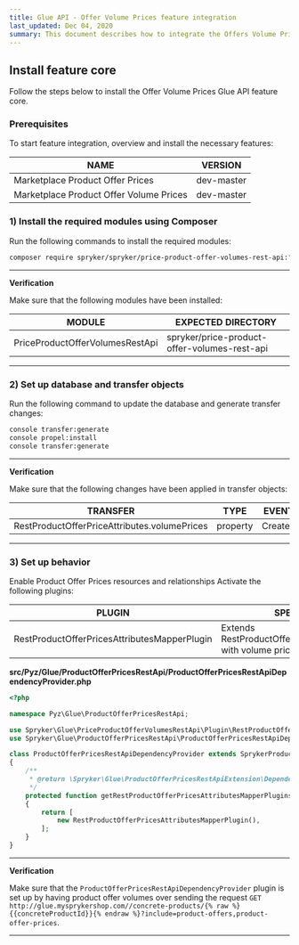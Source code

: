 ```yaml
---
title: Glue API - Offer Volume Prices feature integration
last_updated: Dec 04, 2020
summary: This document describes how to integrate the Offers Volume Prices Glue API feature into a Spryker project.
---
```


## Install feature core
Follow the steps below to install the Offer Volume Prices Glue API feature core.

### Prerequisites

To start feature integration, overview and install the necessary features:

| NAME | VERSION |
|-|-|
| Marketplace Product Offer Prices | dev-master |
| Marketplace Product Offer Volume Prices | dev-master |

### 1) Install the required modules using Composer
Run the following commands to install the required modules:
```bash
composer require spryker/spryker/price-product-offer-volumes-rest-api:"^0.1.0" --update-with-dependencies
```

---
**Verification**

Make sure that the following modules have been installed:

| MODULE | EXPECTED DIRECTORY |
|-|-|
| PriceProductOfferVolumesRestApi | spryker/price-product-offer-volumes-rest-api |

---

### 2) Set up database and transfer objects
Run the following command to update the database and generate transfer changes:
```bash
console transfer:generate
console propel:install
console transfer:generate
```

---
**Verification**

Make sure that the following changes have been applied in transfer objects:

| TRANSFER | TYPE | EVENT | PATH |
|-|-|-|-|
| RestProductOfferPriceAttributes.volumePrices | property | Created | src/Generated/Shared/Transfer/RestProductOffersAttributesTransfer |

---

### 3) Set up behavior
Enable Product Offer Prices resources and relationships
Activate the following plugins:

| PLUGIN | SPECIFICATION | PREREQUISITES | NAMESPACE |
|-|-|-|-|
| RestProductOfferPricesAttributesMapperPlugin | Extends RestProductOfferPricesAttributesTransfer with volume price data | None | Spryker\Glue\PriceProductOfferVolumesRestApi\Plugin |

**src/Pyz/Glue/ProductOfferPricesRestApi/ProductOfferPricesRestApiDependencyProvider.php**

```php
<?php

namespace Pyz\Glue\ProductOfferPricesRestApi;

use Spryker\Glue\PriceProductOfferVolumesRestApi\Plugin\RestProductOfferPricesAttributesMapperPlugin;
use Spryker\Glue\ProductOfferPricesRestApi\ProductOfferPricesRestApiDependencyProvider as SprykerProductPricesRestApiDependencyProvider;

class ProductOfferPricesRestApiDependencyProvider extends SprykerProductPricesRestApiDependencyProvider
{
    /**
     * @return \Spryker\Glue\ProductOfferPricesRestApiExtension\Dependency\Plugin\RestProductOfferPricesAttributesMapperPluginInterface[]
     */
    protected function getRestProductOfferPricesAttributesMapperPlugins(): array
    {
        return [
            new RestProductOfferPricesAttributesMapperPlugin(),
        ];
    }
}
```

---
**Verification**

Make sure that the `ProductOfferPricesRestApiDependencyProvider` plugin is set up by having product offer volumes over sending the request `GET http://glue.mysprykershop.com//concrete-products/{% raw %}{{concreteProductId}}{% endraw %}?include=product-offers,product-offer-prices`.

---
